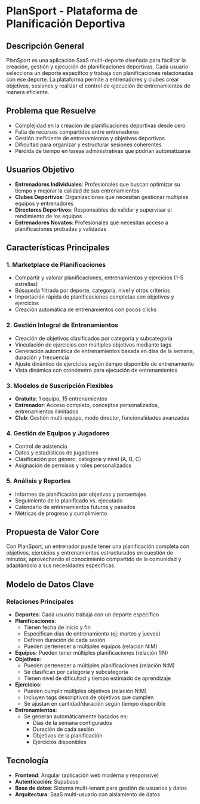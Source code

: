 # PlanSport - Plataforma de Planificación Deportiva

## Descripción General
PlanSport es una aplicación SaaS multi-deporte diseñada para facilitar la creación, gestión y ejecución de planificaciones deportivas. Cada usuario selecciona un deporte específico y trabaja con planificaciones relacionadas con ese deporte. La plataforma permite a entrenadores y clubes crear objetivos, sesiones y realizar el control de ejecución de entrenamientos de manera eficiente.

## Problema que Resuelve
- Complejidad en la creación de planificaciones deportivas desde cero
- Falta de recursos compartidos entre entrenadores
- Gestión ineficiente de entrenamientos y objetivos deportivos
- Dificultad para organizar y estructurar sesiones coherentes
- Pérdida de tiempo en tareas administrativas que podrían automatizarse

## Usuarios Objetivo
- **Entrenadores Individuales**: Profesionales que buscan optimizar su tiempo y mejorar la calidad de sus entrenamientos
- **Clubes Deportivos**: Organizaciones que necesitan gestionar múltiples equipos y entrenadores
- **Directores Deportivos**: Responsables de validar y supervisar el rendimiento de los equipos
- **Entrenadores Novatos**: Profesionales que necesitan acceso a planificaciones probadas y validadas

## Características Principales

### 1. Marketplace de Planificaciones
- Compartir y valorar planificaciones, entrenamientos y ejercicios (1-5 estrellas)
- Búsqueda filtrada por deporte, categoría, nivel y otros criterios
- Importación rápida de planificaciones completas con objetivos y ejercicios
- Creación automática de entrenamientos con pocos clicks

### 2. Gestión Integral de Entrenamientos
- Creación de objetivos clasificados por categoría y subcategoría
- Vinculación de ejercicios con múltiples objetivos mediante tags
- Generación automática de entrenamientos basada en días de la semana, duración y frecuencia
- Ajuste dinámico de ejercicios según tiempo disponible de entrenamiento
- Vista dinámica con cronómetro para ejecución de entrenamientos

### 3. Modelos de Suscripción Flexibles
- **Gratuita**: 1 equipo, 15 entrenamientos
- **Entrenador**: Acceso completo, conceptos personalizados, entrenamientos ilimitados
- **Club**: Gestión multi-equipo, modo director, funcionalidades avanzadas

### 4. Gestión de Equipos y Jugadores
- Control de asistencia
- Datos y estadísticas de jugadores
- Clasificación por género, categoría y nivel (A, B, C)
- Asignación de permisos y roles personalizados

### 5. Análisis y Reportes
- Informes de planificación por objetivos y porcentajes
- Seguimiento de lo planificado vs. ejecutado
- Calendario de entrenamientos futuros y pasados
- Métricas de progreso y cumplimiento

## Propuesta de Valor Core
Con PlanSport, un entrenador puede tener una planificación completa con objetivos, ejercicios y entrenamientos estructurados en cuestión de minutos, aprovechando el conocimiento compartido de la comunidad y adaptándolo a sus necesidades específicas.

## Modelo de Datos Clave

### Relaciones Principales
- **Deportes**: Cada usuario trabaja con un deporte específico
- **Planificaciones**: 
  - Tienen fecha de inicio y fin
  - Especifican días de entrenamiento (ej: martes y jueves)
  - Definen duración de cada sesión
  - Pueden pertenecer a múltiples equipos (relación N:M)
- **Equipos**: Pueden tener múltiples planificaciones (relación 1:N)
- **Objetivos**: 
  - Pueden pertenecer a múltiples planificaciones (relación N:M)
  - Se clasifican por categoría y subcategoría
  - Tienen nivel de dificultad y tiempo estimado de aprendizaje
- **Ejercicios**: 
  - Pueden cumplir múltiples objetivos (relación N:M)
  - Incluyen tags descriptivos de objetivos que cumplen
  - Se ajustan en cantidad/duración según tiempo disponible
- **Entrenamientos**: 
  - Se generan automáticamente basados en:
    - Días de la semana configurados
    - Duración de cada sesión
    - Objetivos de la planificación
    - Ejercicios disponibles

## Tecnología
- **Frontend**: Angular (aplicación web moderna y responsive)
- **Autenticación**: Supabase
- **Base de datos**: Sistema multi-tenant para gestión de usuarios y datos
- **Arquitectura**: SaaS multi-usuario con aislamiento de datos